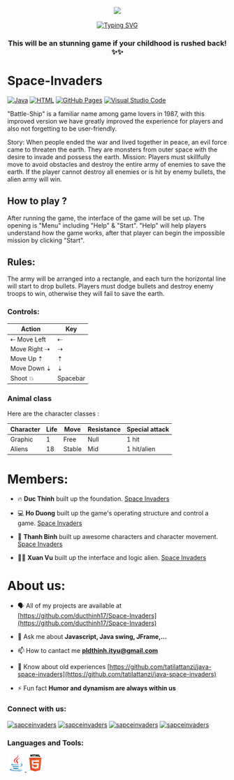 <p align="center">
  <!-- Typing SVG by DenverCoder1 - https://github.com/DenverCoder1/readme-typing-svg -->
    <a href="https://github.com/ducthinh17/BattleShip-2">
<img src="https://readme-typing-svg.demolab.com?font=Fira+Code&size=35&pause=1000&color=538CF7&width=550&lines=Wellcome+to+Battle-Ship)](https://git.io/typing-svg" /> </a>
</p>

<p align="center">
  <!-- Typing SVG by DenverCoder1 - https://github.com/DenverCoder1/readme-typing-svg -->
    <a href="https://github.com/ducthinh17/BattleShip-2">
    <a href="https://git.io/typing-svg"><img src="https://readme-typing-svg.demolab.com?font=Fira+Code&weight=700&size=26&pause=1000&color=6E37F7&repeat=false&width=439&height=54&lines=The+Battle+of+the+Kings" alt="Typing SVG" /></a>
</p>

<h3 align="center">This will be an stunning game if your childhood is rushed back! ✨✨</h3>



# Space-Invaders
<p>
<a href="#"><img alt="Java" src="https://custom-icon-badges.demolab.com/badge/Java-007396.svg?logo=java&logoColor=white"></a>
<a href="#"><img alt="HTML" src="https://img.shields.io/badge/HTML-E34F26.svg?logo=html5&logoColor=white"></a>  
<a href="#"><img alt="GitHub Pages" src="https://img.shields.io/badge/GitHub%20Pages-327FC7.svg?logo=github&logoColor=white"></a>
<a href="#"><img alt="Visual Studio Code" src="https://img.shields.io/badge/Visual%20Studio%20Code-0078d7.svg?logo=visual-studio-code&logoColor=white"></a>
</p>

"Battle-Ship" is a familiar name among game lovers in 1987, with this improved version we have greatly improved the experience for players and also not forgetting to be user-friendly.

Story:
When people ended the war and lived together in peace, an evil force came to threaten the earth. They are monsters from outer space with the desire to invade and possess the earth.
Mission:
Players must skillfully move to avoid obstacles and destroy the entire army of enemies to save the earth. If the player cannot destroy all enemies or is hit by enemy bullets, the alien army will win.

## How to play ?

After running the game, the interface of the game will be set up. The opening is "Menu" including "Help" & "Start". "Help" will help players understand how the game works, after that player can begin the impossible mission by clicking "Start". 

## Rules:
The army will be arranged into a rectangle, and each turn the horizontal line will start to drop bullets. Players must dodge bullets and destroy enemy troops to win, otherwise they will fail to save the earth.

### Controls:
| Action | Key      |
|--------|----------|
| ⇠ Move Left   | ⇠      |
| Move Right ⇢  | ⇢      |
| Move Up ⇡  | ⇡     |
| Move Down ⇣  | ⇣      |
| Shoot 💥 | Spacebar |

### Animal class

Here are the character classes :

|Character | Life | Move | Resistance | Special attack |
|---|---|---|---|---|
|Graphic | 1 | Free | Null | 1 hit |
|Aliens | 18 | Stable | Mid | 1 hit/alien |




# Members:


- 🔥  **Duc Thinh** built up the foundation. [Space Invaders](https://trello.com/b/oDNva2Dq/gameoop)

- 💻  **Ho Duong** built up the game's operating structure and control a game. [Space Invaders](https://trello.com/b/oDNva2Dq/gameoop)

- 👯 **Thanh Binh** built up awesome characters and character movement. [Space Invaders](https://drive.google.com/drive/folders/1hrMVdN93PPVSPFdY2lL9iqEGDGTTqSih?fbclid=IwAR2EgnqrkEP-ZIvGy4MQxNLaJjPvZc7iN_xB2eU5k6UmcKG-y6a3PIQxecw)

- 👨‍💻  **Xuan Vu** built up the interface and logic alien. [Space Invaders](https://drive.google.com/drive/folders/1RXnYjc-ag83Cl-mcMIOSnnT-prjgDq4Q?fbclid=IwAR2EgnqrkEP-ZIvGy4MQxNLaJjPvZc7iN_xB2eU5k6UmcKG-y6a3PIQxecw)
  
# About us:

- 🗣 All of my projects are available at [https://github.com/ducthinh17/Space-Invaders](https://github.com/ducthinh17/Space-Invaders)

- 💬 Ask me about **Javascript, Java swing, JFrame,...**

- 📫 How to cantact me **pldthinh.ityu@gmail.com**

- 📄 Know about old experiences [https://github.com/tatilattanzi/java-space-invaders](https://github.com/tatilattanzi/java-space-invaders)

- ⚡ Fun fact **Humor and dynamism are always within us**

<h3 align="left">Connect with us:</h3>
<p align="left">
<a href="https://twitter.com/sapceinvaders" target="blank"><img align="center" src="https://raw.githubusercontent.com/rahuldkjain/github-profile-readme-generator/master/src/images/icons/Social/twitter.svg" alt="sapceinvaders" height="30" width="40" /></a>
<a href="https://linkedin.com/in/sapceinvaders" target="blank"><img align="center" src="https://raw.githubusercontent.com/rahuldkjain/github-profile-readme-generator/master/src/images/icons/Social/linked-in-alt.svg" alt="sapceinvaders" height="30" width="40" /></a>
<a href="https://instagram.com/sapceinvaders" target="blank"><img align="center" src="https://raw.githubusercontent.com/rahuldkjain/github-profile-readme-generator/master/src/images/icons/Social/instagram.svg" alt="sapceinvaders" height="30" width="40" /></a>
<a href="https://www.youtube.com/c/sapceinvaders" target="blank"><img align="center" src="https://raw.githubusercontent.com/rahuldkjain/github-profile-readme-generator/master/src/images/icons/Social/youtube.svg" alt="sapceinvaders" height="30" width="40" /></a>

</p>

<h3 align="left">Languages and Tools:</h3>
<p align="left">  </a> <a href="https://www.java.com" target="_blank" rel="noreferrer"> <img src="https://raw.githubusercontent.com/devicons/devicon/master/icons/java/java-original.svg" alt="java" width="40" height="40"/> </a>
<a href="https://www.w3.org/html/" target="_blank" rel="noreferrer"> <img src="https://raw.githubusercontent.com/devicons/devicon/master/icons/html5/html5-original-wordmark.svg" alt="html5" width="40" height="40"/> </a></p>
